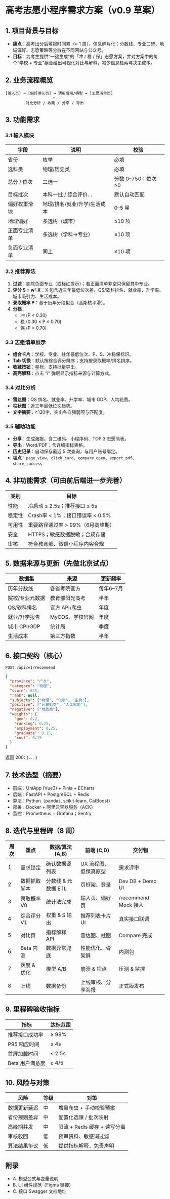 # 高考志愿小程序需求方案（v0.9 草案）

## 1. 项目背景与目标

- **痛点**：高考出分后填报时间紧（≈ 1 周），信息碎片化：分数线、专业口碑、地域偏好、志愿策略等分散在不同网站与公众号。
- **目标**：为考生提供“一键生成”的「冲 / 稳 / 保」志愿方案，并对方案中的每个“学校 + 专业”组合给出可视化对比与解释，减少信息检索与决策成本。

## 2. 业务流程概览

```
[输入页] → [偏好确认页] → 调用后端/模型 → [志愿清单页]
                     ↑
         对比分析 / 收藏 / 分享 / 导出
```

## 3. 功能需求

### 3.1 输入模块

| 字段         | 说明                         | 校验               |
| ------------ | ---------------------------- | ------------------ |
| 省份         | 枚举                         | 必填               |
| 选科类       | 物理/历史类                  | 必填               |
| 总分 / 位次  | 二选一                       | 分数 0–750；位次>0 |
| 目标批次     | 本科一批 / 综合评价…         | 默认自动匹配       |
| 偏好权重滑块 | 地理/排名/就业/升学/生活成本 | 0–5 星             |
| 地理偏好     | 多选树（城市）               | ≤10 项             |
| 正面专业清单 | 多选树（学科→专业）          | ≤10 项             |
| 负面专业清单 | 同上                         | ≤10 项             |

### 3.2 推荐算法

1. **过滤**：剔除负面专业（或标红提示）；若正面清单非空只保留其中专业。
2. **评分 S = wᵀ·X**：X 包含近三年最低位次差、QS/软科排名、就业率、升学率、城市吸引力、生活成本。
3. **录取概率 P**：基于历年分段拟合（高斯核平滑）。
4. **分档**：
   - 冲 (P < 0.30)
   - 稳 (0.30 ≤ P ≤ 0.70)
   - 保 (P > 0.70)

### 3.3 志愿清单展示

- **组合卡片**：学校、专业、往年最低位次、P、S、冲稳保标识。
- **Tab 切换**：默认按综合评分降序；支持按录取概率/排名排序。
- **收藏按钮**：星标，支持批量导出。
- **高亮解释**：点击 “i” 弹层显示指标来源与计算方式。

### 3.4 对比分析

- **雷达图**：QS 排名、就业率、升学率、城市 GDP、人均花费。
- **柱状图**：近三年最低位次趋势。
- **文字摘要**：≥120字，突出各自强弱项与匹配度。

### 3.5 辅助功能

- **分享**：生成海报，含二维码、小程序码、TOP 3 志愿简表。
- **导出**：Word/PDF；含详细指标表格。
- **历史记录**：自动保存最近 5 次查询，与用户账号绑定。
- **埋点**：`page_view`、`click_card`、`compare_open`、`export_pdf`、`share_success`

## 4. 非功能需求（可由前后端进一步完善）

| 类别   | 目标                              |
| ------ | --------------------------------- |
| 性能   | 冷启动 ≤ 2.5s；推荐接口 ≤ 5s      |
| 稳定性 | Crash率 < 1%；接口错误率 < 0.5%   |
| 可用性 | 重要路径通过率 > 99%（6月高峰期） |
| 安全   | HTTPS；敏感数据脱敏；合规存储     |
| 审核   | 符合教育部、微信小程序内容合规    |

## 5. 数据来源与更新（先做北京试点）

| 数据集          | 来源            | 更新频率  |
| --------------- | --------------- | --------- |
| 历年分数线      | 各省考院官方    | 每年6–7月 |
| 院校/专业元数据 | 教育部阳光高考  | 半年      |
| QS/软科排名     | 官方 API/爬虫   | 年度      |
| 就业/升学报告   | MyCOS、学校官网 | 年度      |
| 城市 CPI/GDP    | 统计局          | 季度      |
| 生活成本        | 第三方指数      | 半年      |

## 6. 接口契约（核心）

`POST /api/v1/recommend`

```json
{
  "province": "广东",
  "category": "物理",
  "score": 635,
  "rank": null,
  "subjects": ["物理", "化学", "生物"],
  "positive": ["计算机类", "人工智能"],
  "negative": ["地质类"],
  "weights": {
    "geo": 0.2,
    "ranking": 0.25,
    "employment": 0.25,
    "graduate": 0.15,
    "cost": 0.15
  }
}
```

返回 200: `{...}`

## 7. 技术选型（摘要）

- 前端：UniApp (Vue3) + Pinia + ECharts  
- 后端：FastAPI + PostgreSQL + Redis  
- 算法：Python（pandas, scikit-learn, CatBoost）  
- 部署：Docker + 阿里云容器服务（ACK）  
- 监控：Prometheus + Grafana；Sentry

## 8. 迭代与里程碑（8 周）

| 周次 | 重点         | 数据/算法 (A,B)     | 前端 (C,D)            | 交付物               |
| ---- | ------------ | ------------------- | --------------------- | -------------------- |
| 1    | 需求锁定     | 确认数据源列表      | UX 流程图，低保真原型 | 需求评审             |
| 2    | 数据抓取脚本 | 分数线 & 元数据 ETL | 页框架、登录          | Dev DB + Demo UI     |
| 3    | 录取概率 V0  | 统计法完成          | 输入页、偏好页        | /recommend Mock 接入 |
| 4    | 综合评分 V1  | 权重 & S 输出       | 推荐列表卡片 UI       | 真实接口联调         |
| 5    | 对比页       | 指标解释 API        | 雷达图、柱图          | Compare 完成         |
| 6    | Beta 内测    | 数据异常兜底        | 性能优化、骨架屏      | 内测包               |
| 7    | 灰度 & 优化  | 模型 A/B            | 崩溃 & 埋点           | 压测 & 监控          |
| 8    | 上线         | 数据备份            | 上线审核、分享海报    | 正式版发布           |

## 9. 里程碑验收指标

| 指标            | 达标范围 |
| --------------- | -------- |
| 推荐接口成功率  | ≥ 99%    |
| P95 响应时间    | ≤ 4s     |
| 首屏加载时间    | ≤ 2.5s   |
| Beta 用户满意度 | ≥ 4/5    |

## 10. 风险与对策

| 风险         | 等级 | 对策                         |
| ------------ | ---- | ---------------------------- |
| 数据更新延迟 | 中   | 增量爬虫 + 手动校验预案      |
| 省份规则差异 | 中   | 配置化选课 / 批次映射        |
| 高峰期并发   | 中   | 限流 + Redis 缓存 + 读写分离 |
| 审核驳回     | 低   | 预审资料、敏感词过滤         |
| 算法结果争议 | 低   | 提供指标解释、免责声明       |

## 附录

- A. 模型公式与变量说明  
- B. UI 组件规范（Figma 链接）  
- C. 接口 Swagger 文档地址

